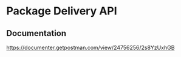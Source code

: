 # Package Delivery API

## Documentation
https://documenter.getpostman.com/view/24756256/2s8YzUxhGB
